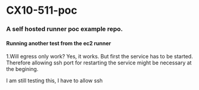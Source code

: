 # CX10-511-poc

### A self hosted runner poc example repo.

#### Running another test from the ec2 runner
1.Will egress only work? Yes, it works. But first the service has to be started. Therefore allowing ssh port for restarting the service might be necessary at the begining. 


I am still testing this, I have to allow ssh
